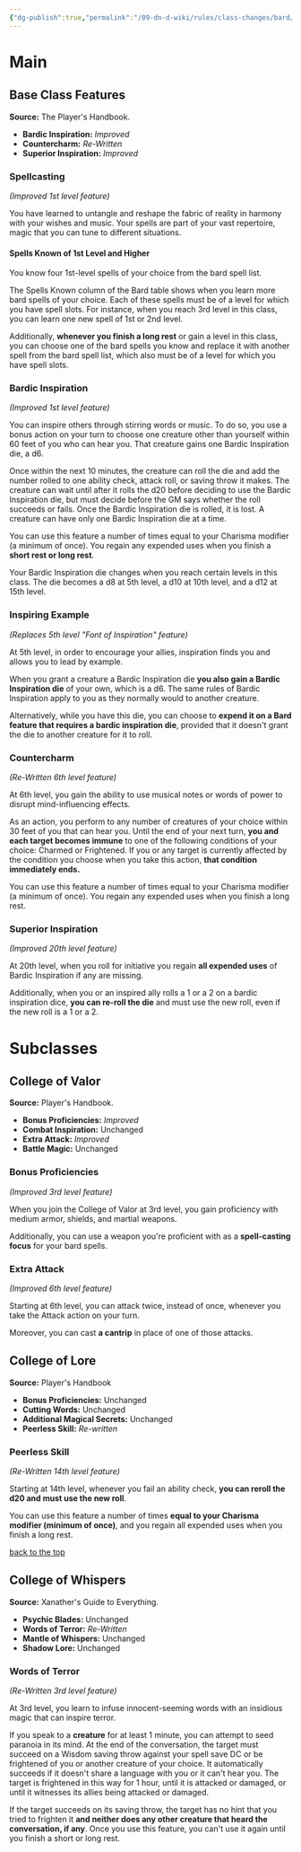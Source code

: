```yaml
---
{"dg-publish":true,"permalink":"/09-dn-d-wiki/rules/class-changes/bard/"}
---
```



# Main
## Base Class Features
**Source:** The Player's Handbook.
* **Bardic Inspiration:** *Improved*
* **Countercharm:** *Re-Written*
* **Superior Inspiration:** *Improved*

### Spellcasting
*(Improved 1st level feature)*

You have learned to untangle and reshape the fabric of reality in harmony with your wishes and music. Your spells are part of your vast repertoire, magic that you can tune to different situations.

#### Spells Known of 1st Level and Higher

You know four 1st-level spells of your choice from the bard spell list.

The Spells Known column of the Bard table shows when you learn more bard spells of your choice. Each of these spells must be of a level for which you have spell slots. For instance, when you reach 3rd level in this class, you can learn one new spell of 1st or 2nd level.

Additionally, **whenever you finish a long rest** or gain a level in this class, you can choose one of the bard spells you know and replace it with another spell from the bard spell list, which also must be of a level for which you have spell slots.



### Bardic Inspiration
*(Improved 1st level feature)*

You can inspire others through stirring words or music. To do so, you use a bonus action on your turn to choose one creature other than yourself within 60 feet of you who can hear you. That creature gains one Bardic Inspiration die, a d6.

Once within the next 10 minutes, the creature can roll the die and add the number rolled to one ability check, attack roll, or saving throw it makes. The creature can wait until after it rolls the d20 before deciding to use the Bardic Inspiration die, but must decide before the GM says whether the roll succeeds or fails. Once the Bardic Inspiration die is rolled, it is lost. A creature can have only one Bardic Inspiration die at a time.

You can use this feature a number of times equal to your Charisma modifier (a minimum of once). You regain any expended uses when you finish a **short rest or long rest**.

Your Bardic Inspiration die changes when you reach certain levels in this class. The die becomes a d8 at 5th level, a d10 at 10th level, and a d12 at 15th level.

### Inspiring Example
*(Replaces 5th level "Font of Inspiration" feature)*

At 5th level, in order to encourage your allies, inspiration finds you and allows you to lead by example.

When you grant a creature a Bardic Inspiration die **you also gain a Bardic Inspiration die** of your own, which is a d6. The same rules of Bardic Inspiration apply to you as they normally would to another creature. 

Alternatively, while you have this die, you can choose to **expend it on a Bard feature that requires a bardic inspiration die**, provided that it doesn't grant the die to another creature for it to roll.

### Countercharm
*(Re-Written 6th level feature)*

At 6th level, you gain the ability to use musical notes or words of power to disrupt mind-influencing effects. 

As an action, you perform to any number of creatures of your choice within 30 feet of you that can hear you. Until the end of your next turn, **you and each target becomes immune** to one of the following conditions of your choice: Charmed or Frightened. If you or any target is currently affected by the condition you choose when you take this action, **that condition immediately ends.**

You can use this feature a number of times equal to your Charisma modifier (a minimum of once). You regain any expended uses when you finish a long rest.




### Superior Inspiration
*(Improved 20th level feature)*

At 20th level, when you roll for initiative you regain **all expended uses** of Bardic Inspiration if any are missing. 

Additionally, when you or an inspired ally rolls a 1 or a 2 on a bardic inspiration dice, **you can re-roll the die** and must use the new roll, even if the new roll is a 1 or a 2.

# Subclasses 
<h2 id="College-of-Valor"> College of Valor </h2>

**Source:** Player's Handbook.
* **Bonus Proficiencies:** *Improved*
* **Combat Inspiration:** Unchanged
* **Extra Attack:** *Improved*
* **Battle Magic:** Unchanged

### Bonus Proficiencies
*(Improved 3rd level feature)*

When you join the College of Valor at 3rd level, you gain proficiency with medium armor, shields, and martial weapons.

Additionally, you can use a weapon you're proficient with as a **spell-casting focus** for your bard spells.

### Extra Attack
*(Improved 6th level feature)*

Starting at 6th level, you can attack twice, instead of once, whenever you take the Attack action on your turn. 

Moreover, you can cast **a cantrip** in place of one of those attacks.



<h2 id="College-of-Lore"> College of Lore </h2>

**Source:** Player's Handbook
* **Bonus Proficiencies:** Unchanged
* **Cutting Words:** Unchanged
* **Additional Magical Secrets:** Unchanged
* **Peerless Skill:** *Re-written*

### Peerless Skill
*(Re-Written 14th level feature)*

Starting at 14th level, whenever you fail an ability check, **you can reroll the d20 and must use the new roll**.

You can use this feature a number of times **equal to your Charisma modifier (minimum of once)**, and you regain all expended uses when you finish a long rest.

<div class='footnote'><p><a href="#toc">back to the top</a></p></div>

<h2 id="College-of-Whispers"> College of Whispers </h2>

**Source:** Xanather's Guide to Everything.
* **Psychic Blades:** Unchanged
* **Words of Terror:** *Re-Written*
* **Mantle of Whispers:** Unchanged
* **Shadow Lore:** Unchanged

### Words of Terror
*(Re-Written 3rd level feature)*

At 3rd level, you learn to infuse innocent-seeming words with an insidious magic that can inspire terror. 

If you speak to a **creature** for at least 1 minute, you can attempt to seed paranoia in its mind. At the end of the conversation, the target must succeed on a Wisdom saving throw against your spell save DC or be frightened of you or another creature of your choice. It automatically succeeds if it doesn't share a language with you or it can't hear you. The target is frightened in this way for 1 hour, until it is attacked or damaged, or until it witnesses its allies being attacked or damaged. 

If the target succeeds on its saving throw, the target has no hint that you tried to frighten it **and neither does any other creature that heard the conversation, if any**. Once you use this feature, you can't use it again until you finish a short or long rest.

